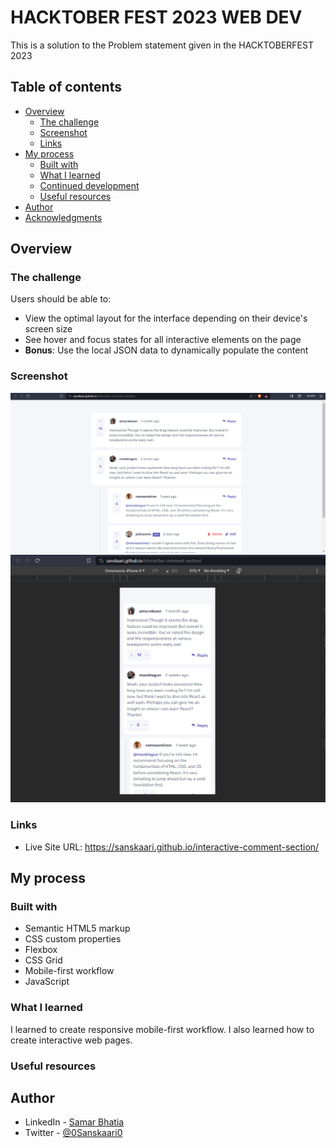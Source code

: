 # HACKTOBER FEST 2023 WEB DEV

This is a solution to the Problem statement given in the HACKTOBERFEST 2023

## Table of contents

- [Overview](#overview)
  - [The challenge](#the-challenge)
  - [Screenshot](#screenshot)
  - [Links](#links)
- [My process](#my-process)
  - [Built with](#built-with)
  - [What I learned](#what-i-learned)
  - [Continued development](#continued-development)
  - [Useful resources](#useful-resources)
- [Author](#author)
- [Acknowledgments](#acknowledgments)

## Overview

### The challenge

Users should be able to:

- View the optimal layout for the interface depending on their device's screen size
- See hover and focus states for all interactive elements on the page
- **Bonus**: Use the local JSON data to dynamically populate the content

### Screenshot

![](./images/comment-section-desktop.png)
![](./images/comment-section-mobile.png)

### Links

- Live Site URL: https://sanskaari.github.io/interactive-comment-section/

## My process

### Built with

- Semantic HTML5 markup
- CSS custom properties
- Flexbox
- CSS Grid
- Mobile-first workflow
- JavaScript

### What I learned

I learned to create responsive mobile-first workflow. I also learned how to create interactive web pages.

### Useful resources

## Author

- LinkedIn - [Samar Bhatia](www.linkedin.com/in/samar-bhatia-4a82bb282)
- Twitter - [@0Sanskaari0](https://twitter.com/0Sanskaari0)
